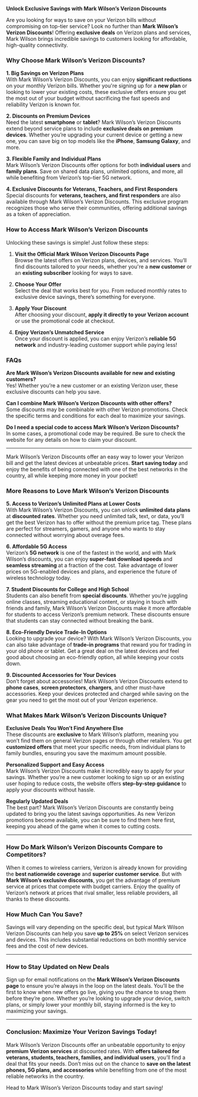 **Unlock Exclusive Savings with Mark Wilson’s Verizon Discounts**

Are you looking for ways to save on your Verizon bills without compromising on top-tier service? Look no further than **Mark Wilson’s Verizon Discounts**! Offering **exclusive deals** on Verizon plans and services, Mark Wilson brings incredible savings to customers looking for affordable, high-quality connectivity.

### Why Choose Mark Wilson’s Verizon Discounts?

**1. Big Savings on Verizon Plans**  
With Mark Wilson’s Verizon Discounts, you can enjoy **significant reductions** on your monthly Verizon bills. Whether you're signing up for a **new plan** or looking to lower your existing costs, these exclusive offers ensure you get the most out of your budget without sacrificing the fast speeds and reliability Verizon is known for.

**2. Discounts on Premium Devices**  
Need the latest **smartphone** or **tablet**? Mark Wilson’s Verizon Discounts extend beyond service plans to include **exclusive deals on premium devices**. Whether you’re upgrading your current device or getting a new one, you can save big on top models like the **iPhone**, **Samsung Galaxy**, and more.

**3. Flexible Family and Individual Plans**  
Mark Wilson’s Verizon Discounts offer options for both **individual users** and **family plans**. Save on shared data plans, unlimited options, and more, all while benefiting from Verizon’s top-tier 5G network.

**4. Exclusive Discounts for Veterans, Teachers, and First Responders**  
Special discounts for **veterans, teachers, and first responders** are also available through Mark Wilson’s Verizon Discounts. This exclusive program recognizes those who serve their communities, offering additional savings as a token of appreciation.

### How to Access Mark Wilson’s Verizon Discounts

Unlocking these savings is simple! Just follow these steps:

1. **Visit the Official Mark Wilson Verizon Discounts Page**  
   Browse the latest offers on Verizon plans, devices, and services. You’ll find discounts tailored to your needs, whether you're a **new customer** or an **existing subscriber** looking for ways to save.

2. **Choose Your Offer**  
   Select the deal that works best for you. From reduced monthly rates to exclusive device savings, there’s something for everyone.

3. **Apply Your Discount**  
   After choosing your discount, **apply it directly to your Verizon account** or use the promotional code at checkout.

4. **Enjoy Verizon’s Unmatched Service**  
   Once your discount is applied, you can enjoy Verizon’s **reliable 5G network** and industry-leading customer support while paying less!

### FAQs

**Are Mark Wilson’s Verizon Discounts available for new and existing customers?**  
Yes! Whether you’re a new customer or an existing Verizon user, these exclusive discounts can help you save.

**Can I combine Mark Wilson’s Verizon Discounts with other offers?**  
Some discounts may be combinable with other Verizon promotions. Check the specific terms and conditions for each deal to maximize your savings.

**Do I need a special code to access Mark Wilson’s Verizon Discounts?**  
In some cases, a promotional code may be required. Be sure to check the website for any details on how to claim your discount.

---

Mark Wilson’s Verizon Discounts offer an easy way to lower your Verizon bill and get the latest devices at unbeatable prices. **Start saving today** and enjoy the benefits of being connected with one of the best networks in the country, all while keeping more money in your pocket!



### More Reasons to Love Mark Wilson’s Verizon Discounts

**5. Access to Verizon’s Unlimited Plans at Lower Costs**  
With Mark Wilson’s Verizon Discounts, you can unlock **unlimited data plans** at **discounted rates**. Whether you need unlimited talk, text, or data, you’ll get the best Verizon has to offer without the premium price tag. These plans are perfect for streamers, gamers, and anyone who wants to stay connected without worrying about overage fees.

**6. Affordable 5G Access**  
Verizon’s **5G network** is one of the fastest in the world, and with Mark Wilson’s discounts, you can enjoy **super-fast download speeds** and **seamless streaming** at a fraction of the cost. Take advantage of lower prices on 5G-enabled devices and plans, and experience the future of wireless technology today.

**7. Student Discounts for College and High School**  
Students can also benefit from **special discounts**. Whether you’re juggling online classes, streaming educational content, or staying in touch with friends and family, Mark Wilson’s Verizon Discounts make it more affordable for students to access Verizon’s premium network. These discounts ensure that students can stay connected without breaking the bank.

**8. Eco-Friendly Device Trade-In Options**  
Looking to upgrade your device? With Mark Wilson’s Verizon Discounts, you can also take advantage of **trade-in programs** that reward you for trading in your old phone or tablet. Get a great deal on the latest devices and feel good about choosing an eco-friendly option, all while keeping your costs down.

**9. Discounted Accessories for Your Devices**  
Don’t forget about accessories! Mark Wilson’s Verizon Discounts extend to **phone cases**, **screen protectors**, **chargers**, and other must-have accessories. Keep your devices protected and charged while saving on the gear you need to get the most out of your Verizon experience.

### What Makes Mark Wilson’s Verizon Discounts Unique?

**Exclusive Deals You Won’t Find Anywhere Else**  
These discounts are **exclusive** to Mark Wilson’s platform, meaning you won’t find them on general Verizon pages or through other retailers. You get **customized offers** that meet your specific needs, from individual plans to family bundles, ensuring you save the maximum amount possible.

**Personalized Support and Easy Access**  
Mark Wilson’s Verizon Discounts make it incredibly easy to apply for your savings. Whether you’re a new customer looking to sign up or an existing user hoping to reduce costs, the website offers **step-by-step guidance** to apply your discounts without hassle.

**Regularly Updated Deals**  
The best part? Mark Wilson’s Verizon Discounts are constantly being updated to bring you the latest savings opportunities. As new Verizon promotions become available, you can be sure to find them here first, keeping you ahead of the game when it comes to cutting costs.

---

### How Do Mark Wilson’s Verizon Discounts Compare to Competitors?

When it comes to wireless carriers, Verizon is already known for providing the **best nationwide coverage** and **superior customer service**. But with **Mark Wilson’s exclusive discounts**, you get the advantage of premium service at prices that compete with budget carriers. Enjoy the quality of Verizon’s network at prices that rival smaller, less reliable providers, all thanks to these discounts.

### How Much Can You Save?

Savings will vary depending on the specific deal, but typical Mark Wilson Verizon Discounts can help you save **up to 25%** on select Verizon services and devices. This includes substantial reductions on both monthly service fees and the cost of new devices.

---

### How to Stay Updated on New Deals

Sign up for email notifications on the **Mark Wilson’s Verizon Discounts page** to ensure you’re always in the loop on the latest deals. You’ll be the first to know when new offers go live, giving you the chance to snag them before they’re gone. Whether you’re looking to upgrade your device, switch plans, or simply lower your monthly bill, staying informed is the key to maximizing your savings.

---

### Conclusion: Maximize Your Verizon Savings Today!

Mark Wilson’s Verizon Discounts offer an unbeatable opportunity to enjoy **premium Verizon services** at discounted rates. With **offers tailored for veterans, students, teachers, families, and individual users**, you’ll find a deal that fits your needs. Don’t miss out on the chance to **save on the latest phones, 5G plans, and accessories** while benefiting from one of the most reliable networks in the country.

Head to Mark Wilson’s Verizon Discounts today and start saving!
